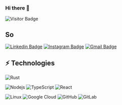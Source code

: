 ### Hi there 👋

![Visitor Badge](https://visitor-badge.laobi.icu/badge?page_id=TheBestTvarynka.TheBestTvarynka)

## So

[![Linkedin Badge](https://img.shields.io/badge/-thebesttvarynka-blue?style=flat-square&logo=Linkedin&logoColor=white&link=https://www.linkedin.com/in/thebesttvarynka/)](https://www.linkedin.com/in/thebesttvarynka/)
[![Instagram Badge](https://img.shields.io/badge/-thebesttvarynka-purple?style=flat-square&logo=instagram&logoColor=white&link=https://instagram.com/thebesttvarynka/)](https://instagram.com/thebesttvarynka)
[![Gmail Badge](https://img.shields.io/badge/-pspos.developqkation@gmail.com-c14438?style=flat-square&logo=Gmail&logoColor=white&link=mailto:pspos.developqkation@gmail.com)](mailto:pspos.developqkation@gmail.com)

## ⚡ Technologies

![Rust](https://img.shields.io/badge/-Rust-black?style=flat-square&logo=Rust)

![Nodejs](https://img.shields.io/badge/-Nodejs-black?style=flat-square&logo=Node.js)
![TypeScript](https://img.shields.io/badge/-TypeScript-black?style=flat-square&logo=typescript)
![React](https://img.shields.io/badge/-React-black?style=flat-square&logo=react)

![Linux](https://img.shields.io/badge/-Linux-black?style=flat-square&logo=Linux)
![Google Cloud](https://img.shields.io/badge/Google%20Cloud-black?style=flat-square&logo=google-cloud)
![GitHub](https://img.shields.io/badge/-GitHub-181717?style=flat-square&logo=github)
![GitLab](https://img.shields.io/badge/-GitLab-FCA121?style=flat-square&logo=gitlab)

